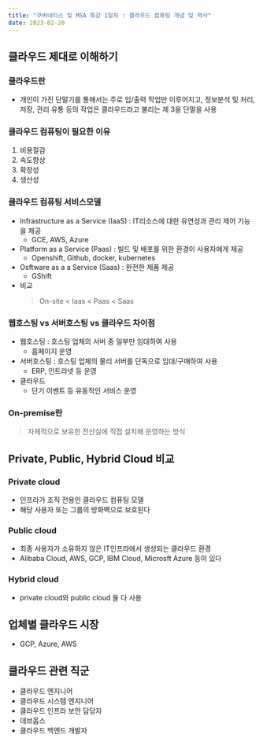 ```yaml
---
title: "쿠버네티스 및 MSA 특강 1일차 : 클라우드 컴퓨팅 개념 및 역사"
date: 2023-02-20
---
```

## 클라우드 제대로 이해하기

### 클라우드란
* 개인이 가진 단말기를 통해서는 주로 입/출력 작업만 이루어지고, 정보분석 및 처리, 저장, 관리 유통 등의 작업은 클라우드라고 불리는 제 3을 단말을 사용

### 클라우드 컴퓨팅이 필요한 이유
1. 비용절감
2. 속도향상
3. 확장성
4. 생산성

### 클라우드 컴퓨팅 서비스모델
* Infrastructure as a Service (IaaS) : IT리소스에 대한 유연성과 관리 제어 기능을 제공
  * GCE, AWS, Azure
* Platform as a Service (Paas) : 빌드 및 배포를 위한 환경이 사용자에게 제공
  * Openshift, Github, docker, kubernetes
* Osftware as a a Service (Saas) : 완전한 제품 제공
  * GShift
* 비교
  > On-site < Iaas < Paas < Saas

### 웹호스팅 vs 서버호스팅 vs 클라우드 차이점
* 웹호스팅 : 호스팅 업체의 서버 중 일부만 임대하여 사용
  * 홈페이지 운영
* 서버호스팅 : 호스팅 업체의 물리 서버를 단독으로 임대/구매하여 사용
  * ERP, 인트라넷 등 운영
* 클라우드
  * 단기 이벤트 등 유동적인 서비스 운영

### On-premise란
> 자체적으로 보유한 전산실에 직접 설치해 운영하는 방식

## Private, Public, Hybrid Cloud 비교
### Private cloud
  * 인프라가 조직 전용인 클라우드 컴퓨팅 모델
  * 해당 사용자 또는 그룹의 방화벽으로 보호된다
### Public cloud
  * 최종 사용자가 소유하지 않은 IT인프라에서 생성되는 클라우드 환경
  * Alibaba Cloud, AWS, GCP, IBM Cloud, Microsft Azure 등이 있다
### Hybrid cloud
  * private cloud와 public cloud 둘 다 사용

## 업체별 클라우드 시장
* GCP, Azure, AWS

## 클라우드 관련 직군
* 클라우드 엔지니어
* 클라우드 시스템 엔지니어
* 클라우드 인프라 보안 담당자
* 데브옵스
* 클라우드 백엔드 개발자
